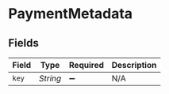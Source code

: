 # PaymentMetadata


## Fields

| Field              | Type               | Required           | Description        |
| ------------------ | ------------------ | ------------------ | ------------------ |
| `key`              | *String*           | :heavy_minus_sign: | N/A                |